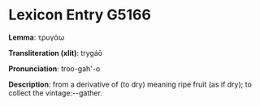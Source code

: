 # Lexicon Entry G5166

**Lemma**: τρυγάω

**Transliteration (xlit)**: trygáō

**Pronunciation**: troo-gah'-o

**Description**:
from a derivative of  (to dry) meaning ripe fruit (as if dry); to collect the vintage:--gather.
